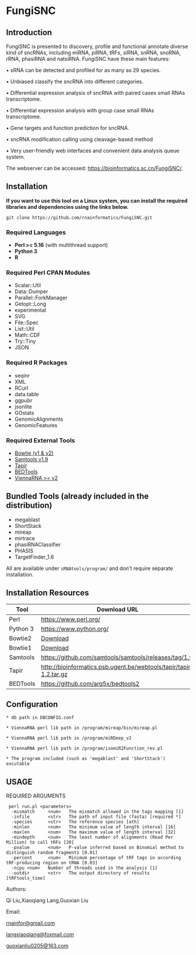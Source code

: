 # FungiSNC

## Introduction
FungiSNC is presented to discovery, profile and functional annotate diverse kind of sncRNAs, including miRNA, piRNA, tRFs, siRNA, snRNA, snoRNA, rRNA, phasiRNA and natsiRNA.
FungiSNC have these main features:

• sRNA can be detected and profiled for as many as 29 species.

• Unbiased classify the sncRNA into different categories.

• Differential expression analysis of sncRNA with paired cases small RNAs transcriptome.

• Differential expression analysis with group case small RNAs transcriptome.

• Gene targets and function prediction for sncRNA.

• sncRNA modification calling using cleavage-based method

• Very user-friendly web interfaces and convenient data analysis queue system.

The webserver can be accessed: https://bioinformatics.sc.cn/FungiSNC/.
## Installation
**If you want to use this tool on a Linux system, you can install the required libraries and dependencies using the links below.**
```
git clone https://github.com/rnainformatics/FungiSNC.git
```

### Required Languages

- **Perl >= 5.16** (with multithread support)
- **Python 3**
- **R**

### Required Perl CPAN Modules

- Scalar::Util  
- Data::Dumper  
- Parallel::ForkManager  
- Getopt::Long  
- experimental  
- SVG  
- File::Spec  
- List::Util  
- Math::CDF  
- Try::Tiny  
- JSON  

### Required R Packages

- seqinr  
- XML  
- RCurl  
- data.table  
- ggpubr  
- jsonlite  
- GOstats  
- GenomicAlignments  
- GenomicFeatures  

### Required External Tools

- [Bowtie (v1 & v2)](http://bowtie-bio.sourceforge.net/)
- [Samtools v1.9](https://github.com/samtools/samtools)
- [Tapir](http://bioinformatics.psb.ugent.be/webtools/tapir/)
- [BEDTools](https://bedtools.readthedocs.io/)
- [ViennaRNA >= v2](https://www.tbi.univie.ac.at/RNA/)


## Bundled Tools (already included in the distribution)

- megablast  
- ShortStack  
- mireap  
- mirtrace  
- phasiRNAClassifier  
- PHASIS  
- TargetFinder_1.6  

All are available under `sRNAtools/program/` and don't require separate installation.


## Installation Resources

| Tool         | Download URL |
|--------------|--------------|
| Perl         | https://www.perl.org/ |
| Python 3     | https://www.python.org/ |
| Bowtie2      | [Download](https://sourceforge.net/projects/bowtie-bio/files/bowtie2/2.3.4.3/bowtie2-2.3.4.3-linux-x86_64.zip) |
| Bowtie1      | [Download](https://sourceforge.net/projects/bowtie-bio/files/bowtie/1.2.2/bowtie-1.2.2-linux-x86_64.zip) |
| Samtools     | https://github.com/samtools/samtools/releases/tag/1.9 |
| Tapir        | http://bioinformatics.psb.ugent.be/webtools/tapir/tapir-1.2.tar.gz |
| BEDTools     | https://github.com/arq5x/bedtools2


## Configuration
	
	* db path in DBCONFIG.conf
	
	* ViennaRNA perl lib path in /program/mireap/bin/mireap.pl

	* ViennaRNA perl lib path in /program/miRDeep_v2

	* ViennaRNA perl lib path in /program/isomiR2Function_rev.pl

	* The program included (such as 'megablast' and 'ShortStack') excutable

## USAGE

 REQUIRED ARGUMENTS
```
 perl run.pl <parameters>
  -mismatch     <num>   The mismatch allowed in the tags mapping [1]
  -infile       <str>   The path of input file (fasta) [required *]
  -species      <str>   The reference species [ath]
  -minlen       <num>   The minimum value of length interval [16]
  -maxlen       <num>   The maximum value of length interval [32]
  -mindepth     <num>   The least number of alignments (Read Per Million) to call tRFs [20]
  -pvalue       <num>   P-value inferred based on Binomial method to distinguish random fragments [0.01]
  -percent      <num>   Minimum percentage of tRF tags in according tRF-producing region on tRNA [0.03]
  -ncpu <num>   Number of threads used in the analysis [1]
  -outdir       <str>   The output directory of results [tRFtools_time]
```
Authors:

Qi Liu,Xiaoqiang Lang,Guoxian	Liu
	
 Email:
 
  rnainfor@gmail.com
  
  langxiaoqiang@foxmail.com
  
  guoxianliu0205@163.com
